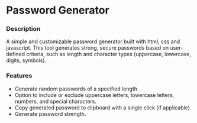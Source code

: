 # Password Generator
<h3>Description</h3>
<p>
  A simple and customizable password generator built with html, css and javascript. This tool generates strong, secure passwords based on
  user-defined criteria, such as length and character types (uppercase, lowercase, digits, symbols).
</p>
<h3>Features</h3>
<ul>
  <li>
    Generate random passwords of a specified length.
  </li>
  <li>
    Option to include or exclude uppercase letters, lowercase letters, numbers, and special characters.
  </li>
  <li>
    Copy generated password to clipboard with a single click (if applicable).
  </li>
  <li>
    Generate password strength.
  </li>
</ul>
